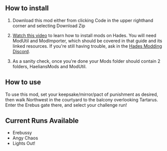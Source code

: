 ## How to install

1. Download this mod either from clicking Code in the upper righthand corner and selecting Download Zip

2. [Watch this video](https://www.youtube.com/watch?v=gLf_vqIYqyo) to learn how to install mods on Hades. You will need ModUtil and ModImporter, which should be covered in that guide and its linked resources. If you're still having trouble, ask in the [Hades Modding Discord](https://discord.gg/KuMbyrN).

3. As a sanity check, once you're done your Mods folder should contain 2 folders, HaeliansMods and ModUtil.

## How to use

To use this mod, set your keepsake/mirror/pact of punishment as desired, then walk Northwest in the courtyard to the balcony overlooking Tartarus. Enter the Erebus gate there, and select your challenge run!

## Current Runs Available

- Erebussy
- Angy Chaos
- Lights Out!
